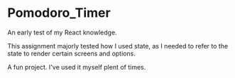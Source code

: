 # Pomodoro_Timer

An early test of my React knowledge. 

This assignment majorly tested how I used state, as I needed to refer to the state to render certain screens and options. 

A fun project. I've used it myself plent of times. 
